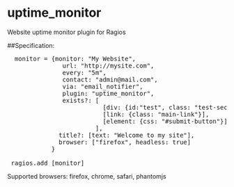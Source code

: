 uptime_monitor
==============

Website uptime monitor plugin for Ragios


##Specification:
<pre lang="ruby">
  monitor = {monitor: "My Website",
               url: "http://mysite.com",
               every: "5m",
               contact: "admin@mail.com",
               via: "email_notifier",
               plugin: "uptime_monitor",
               exists?: [
                          [div: {id:"test", class: "test-section"}, text: "this is a test" ],
                          [link: {class: "main-link"}],
                          [element: {css: "#submit-button"}]
                        ],
              title?: [text: "Welcome to my site"],
              browser: ["firefox", headless: true]
            }

 ragios.add [monitor]
</pre>

Supported browsers:
firefox, chrome, safari, phantomjs
